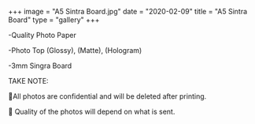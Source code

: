 +++
image = "A5 Sintra Board.jpg"
date = "2020-02-09"
title = "A5 Sintra Board"
type = "gallery"
+++

-Quality Photo Paper

-Photo Top (Glossy), (Matte), (Hologram)

-3mm Singra Board

TAKE NOTE:

📌All photos are confidential and will be deleted after printing.

📌 Quality of the photos will depend on what is sent.